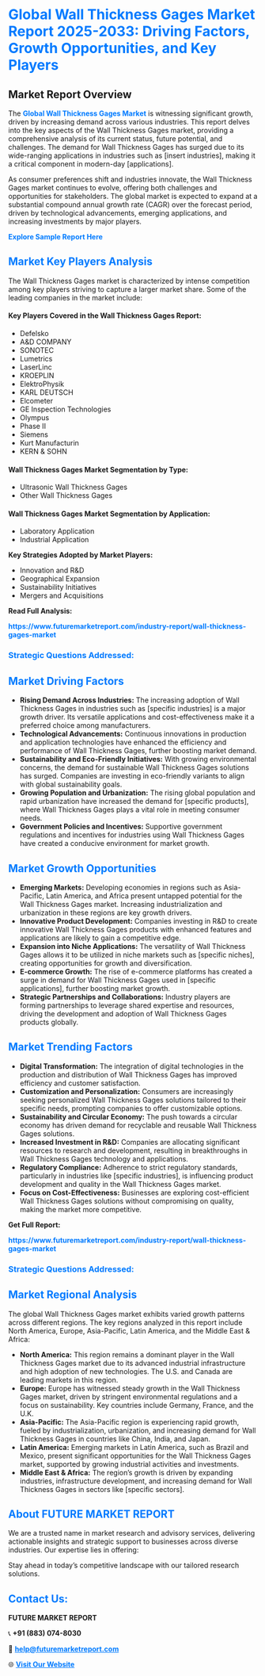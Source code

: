 <h1 style="color: #007BFF;">Global Wall Thickness Gages Market Report 2025-2033: Driving Factors, Growth Opportunities, and Key Players</h1>

<section id="overview">
<h2>Market Report Overview</h2>
<p>The <a href="https://www.futuremarketreport.com/industry-report/wall-thickness-gages-market" style="color: #007BFF; text-decoration: none;"><strong>Global Wall Thickness Gages Market</strong></a> is witnessing significant growth, driven by increasing demand across various industries. This report delves into the key aspects of the Wall Thickness Gages market, providing a comprehensive analysis of its current status, future potential, and challenges. The demand for Wall Thickness Gages has surged due to its wide-ranging applications in industries such as [insert industries], making it a critical component in modern-day [applications].</p>
<p>As consumer preferences shift and industries innovate, the Wall Thickness Gages market continues to evolve, offering both challenges and opportunities for stakeholders. The global market is expected to expand at a substantial compound annual growth rate (CAGR) over the forecast period, driven by technological advancements, emerging applications, and increasing investments by major players.</p>
</section>

<section id="overview">
<p><a href="https://www.futuremarketreport.com/request-sample/reportId=88055" style="color: #007BFF; text-decoration: none;"><strong>Explore Sample Report Here</strong></a></p>
</section>

<section id="key-players">
<h2 style="color: #007BFF;">Market Key Players Analysis</h2>
<p>The Wall Thickness Gages market is characterized by intense competition among key players striving to capture a larger market share. Some of the leading companies in the market include:</p>
<h4>Key Players Covered in the Wall Thickness Gages Report:</h4>
<ul><li>Defelsko</li><li>A&amp;D COMPANY</li><li>SONOTEC</li><li>Lumetrics</li><li>LaserLinc</li><li>KROEPLIN</li><li>ElektroPhysik</li><li>KARL DEUTSCH</li><li>Elcometer</li><li>GE Inspection Technologies</li><li>Olympus</li><li>Phase II</li><li>Siemens</li><li>Kurt Manufacturin</li><li>KERN &amp; SOHN</li></ul>
<h4>Wall Thickness Gages Market Segmentation by Type:</h4>
<ul><li>Ultrasonic Wall Thickness Gages</li><li>Other Wall Thickness Gages</li></ul>

<h4>Wall Thickness Gages Market Segmentation by Application:</h4>
<ul><li>Laboratory Application</li><li>Industrial Application</li></ul>
<p><strong>Key Strategies Adopted by Market Players:</strong></p>
<ul>
<li>Innovation and R&D</li>
<li>Geographical Expansion</li>
<li>Sustainability Initiatives</li>
<li>Mergers and Acquisitions</li>
</ul>
</section>

<section>
<p><strong>Read Full Analysis: </strong></p><a href="https://www.futuremarketreport.com/industry-report/wall-thickness-gages-market" style="color: #007BFF; text-decoration: none;"><strong>https://www.futuremarketreport.com/industry-report/wall-thickness-gages-market</strong></a>
<h3 style="color: #007BFF;">Strategic Questions Addressed:</h3>
</section>

<section id="driving-factors">
<h2 style="color: #007BFF;">Market Driving Factors</h2>
<ul>
<li><strong>Rising Demand Across Industries:</strong> The increasing adoption of Wall Thickness Gages in industries such as [specific industries] is a major growth driver. Its versatile applications and cost-effectiveness make it a preferred choice among manufacturers.</li>
<li><strong>Technological Advancements:</strong> Continuous innovations in production and application technologies have enhanced the efficiency and performance of Wall Thickness Gages, further boosting market demand.</li>
<li><strong>Sustainability and Eco-Friendly Initiatives:</strong> With growing environmental concerns, the demand for sustainable Wall Thickness Gages solutions has surged. Companies are investing in eco-friendly variants to align with global sustainability goals.</li>
<li><strong>Growing Population and Urbanization:</strong> The rising global population and rapid urbanization have increased the demand for [specific products], where Wall Thickness Gages plays a vital role in meeting consumer needs.</li>
<li><strong>Government Policies and Incentives:</strong> Supportive government regulations and incentives for industries using Wall Thickness Gages have created a conducive environment for market growth.</li>
</ul>
</section>

<section id="growth-opportunities">
<h2 style="color: #007BFF;">Market Growth Opportunities</h2>
<ul>
<li><strong>Emerging Markets:</strong> Developing economies in regions such as Asia-Pacific, Latin America, and Africa present untapped potential for the Wall Thickness Gages market. Increasing industrialization and urbanization in these regions are key growth drivers.</li>
<li><strong>Innovative Product Development:</strong> Companies investing in R&D to create innovative Wall Thickness Gages products with enhanced features and applications are likely to gain a competitive edge.</li>
<li><strong>Expansion into Niche Applications:</strong> The versatility of Wall Thickness Gages allows it to be utilized in niche markets such as [specific niches], creating opportunities for growth and diversification.</li>
<li><strong>E-commerce Growth:</strong> The rise of e-commerce platforms has created a surge in demand for Wall Thickness Gages used in [specific applications], further boosting market growth.</li>
<li><strong>Strategic Partnerships and Collaborations:</strong> Industry players are forming partnerships to leverage shared expertise and resources, driving the development and adoption of Wall Thickness Gages products globally.</li>
</ul>
</section>

<section id="trending-factors">
<h2 style="color: #007BFF;">Market Trending Factors</h2>
<ul>
<li><strong>Digital Transformation:</strong> The integration of digital technologies in the production and distribution of Wall Thickness Gages has improved efficiency and customer satisfaction.</li>
<li><strong>Customization and Personalization:</strong> Consumers are increasingly seeking personalized Wall Thickness Gages solutions tailored to their specific needs, prompting companies to offer customizable options.</li>
<li><strong>Sustainability and Circular Economy:</strong> The push towards a circular economy has driven demand for recyclable and reusable Wall Thickness Gages solutions.</li>
<li><strong>Increased Investment in R&D:</strong> Companies are allocating significant resources to research and development, resulting in breakthroughs in Wall Thickness Gages technology and applications.</li>
<li><strong>Regulatory Compliance:</strong> Adherence to strict regulatory standards, particularly in industries like [specific industries], is influencing product development and quality in the Wall Thickness Gages market.</li>
<li><strong>Focus on Cost-Effectiveness:</strong> Businesses are exploring cost-efficient Wall Thickness Gages solutions without compromising on quality, making the market more competitive.</li>
</ul>
</section>

<section>
<p><strong>Get Full Report: </strong></p><a href="https://www.futuremarketreport.com/industry-report/wall-thickness-gages-market" style="color: #007BFF; text-decoration: none;"><strong>https://www.futuremarketreport.com/industry-report/wall-thickness-gages-market</strong></a>
<h3 style="color: #007BFF;">Strategic Questions Addressed:</h3>
</section>


<section id="regional-analysis">
<h2 style="color: #007BFF;">Market Regional Analysis</h2>
<p>The global Wall Thickness Gages market exhibits varied growth patterns across different regions. The key regions analyzed in this report include North America, Europe, Asia-Pacific, Latin America, and the Middle East & Africa:</p>
<ul>
<li><strong>North America:</strong> This region remains a dominant player in the Wall Thickness Gages market due to its advanced industrial infrastructure and high adoption of new technologies. The U.S. and Canada are leading markets in this region.</li>
<li><strong>Europe:</strong> Europe has witnessed steady growth in the Wall Thickness Gages market, driven by stringent environmental regulations and a focus on sustainability. Key countries include Germany, France, and the U.K.</li>
<li><strong>Asia-Pacific:</strong> The Asia-Pacific region is experiencing rapid growth, fueled by industrialization, urbanization, and increasing demand for Wall Thickness Gages in countries like China, India, and Japan.</li>
<li><strong>Latin America:</strong> Emerging markets in Latin America, such as Brazil and Mexico, present significant opportunities for the Wall Thickness Gages market, supported by growing industrial activities and investments.</li>
<li><strong>Middle East & Africa:</strong> The region’s growth is driven by expanding industries, infrastructure development, and increasing demand for Wall Thickness Gages in sectors like [specific sectors].</li>
</ul>
</section>

<footer>
<h2 style="color: #007BFF;">About FUTURE MARKET REPORT</h2>
<p>We are a trusted name in market research and advisory services, delivering actionable insights and strategic support to businesses across diverse industries. Our expertise lies in offering:</p>

<p>Stay ahead in today’s competitive landscape with our tailored research solutions.</p>

<h2 style="color: #007BFF;">Contact Us:</h2>
<p><strong>FUTURE MARKET REPORT</strong></p>
<p>📞 <strong>+91 (883) 074-8030</strong></p>
<p>📧 <strong><a href="mailto:help@futuremarketreport.com" style="color: #007BFF;">help@futuremarketreport.com</a></strong></p>
<p>🌐 <strong><a href="https://www.futuremarketreport.com/" style="color: #007BFF;">Visit Our Website</a></strong></p>
</footer>